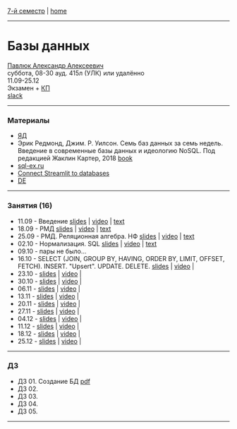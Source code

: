 [7-й семестр](../2021_2022_7_sem.md) | [home](../README.md)
____________________________________
# Базы данных
[Павлюк Александр Алексеевич](https://www.linkedin.com/in/alexander-pavlyuk-a1695664/) \
суббота, 08-30 ауд. 415л (УЛК) или удалённо\
11.09-25.12 \
Экзамен + [КП](db_cp.md) \
[slack](https://app.slack.com/client/TTSV91XT9/C02E7FG9604)
____________________________________
### Материалы

* [ЯД](https://disk.yandex.ru/d/oOuH2kERvVcuNw)
* Эрик Редмонд, Джим. Р. Уилсон. Семь баз данных за семь недель. Введение в современные базы данных и идеологию NoSQL. Под редакцией Жаклин Картер, 2018 [book](https://drive.google.com/file/d/113eNwyWw8hS1T7QuDPxAGWTcIx6DiBNA/view?usp=sharing)
* [sql-ex.ru](http://sql-ex.ru)
* [Connect Streamlit to databases](https://docs.streamlit.io/en/latest/tutorial/databases.html)
* [DE](https://drive.google.com/file/d/1KYzChzis0ZhAiShl2hlnmCV3H-Kuu_mn/view?usp=sharing)
____________________________________
### Занятия (16)

* 11.09 - Введение [slides]() | [video](https://disk.yandex.ru/i/dgR_4nPFt4ORvQ) | [text](https://docs.google.com/document/d/1l9pf9AYoadHAU-m3ltP02Hnj4B-qSGDZ/edit?usp=sharing&ouid=104125706664287786699&rtpof=true&sd=true)
* 18.09 - РМД [slides]() | [video](https://disk.yandex.ru/d/oOuH2kERvVcuNw/02%20-%20%D0%A0%D0%9C%D0%94.mp4) | [text](https://docs.google.com/document/d/1l9pf9AYoadHAU-m3ltP02Hnj4B-qSGDZ/edit?usp=sharing&ouid=104125706664287786699&rtpof=true&sd=true)
* 25.09 - РМД. Реляционная алгебра. НФ [slides]() | [video](https://disk.yandex.ru/d/oOuH2kERvVcuNw/03%20-%20%D0%A0%D0%9C%D0%94.mp4) |  [text](https://docs.google.com/document/d/1_rxWTTrr6TsyncvnZz5VrVTjw2tBDa2G/edit?usp=drivesdk&ouid=104125706664287786699&rtpof=true&sd=true)
* 02.10 - Нормализация. SQL [slides]() | [video](https://disk.yandex.ru/d/oOuH2kERvVcuNw/04%20-%20%D0%9D%D0%BE%D1%80%D0%BC%D0%B0%D0%BB%D0%B8%D0%B7%D0%B0%D1%86%D0%B8%D1%8F.mp4) | [text](https://docs.google.com/document/d/1bXAmTEm5m_LXgjwWFU_JDJ7UINGGVsxd/edit?usp=sharing&ouid=104125706664287786699&rtpof=true&sd=true)
* 09.10 - пары не было...
* 16.10 - SELECT (JOIN, GROUP BY, HAVING, ORDER BY, LIMIT, OFFSET, FETCH). INSERT. "Upsert". UPDATE. DELETE. [slides]() | [video]() | []()
* 23.10 -  [slides]() | [video]() | []()
* 30.10 -  [slides]() | [video]() | []()
* 06.11 -  [slides]() | [video]() | []()
* 13.11 -  [slides]() | [video]() | []()
* 20.11 -  [slides]() | [video]() | []()
* 27.11 -  [slides]() | [video]() | []()
* 04.12 -  [slides]() | [video]() | []()
* 11.12 -  [slides]() | [video]() | []()
* 18.12 -  [slides]() | [video]() | []()
* 25.12 -  [slides]() | [video]() | []()
____________________________________
### ДЗ

* ДЗ 01. Создание БД [pdf](https://drive.google.com/file/d/1h0V6i-VhOpGULL2OAT7Bf1A0e18vFPzg/view?usp=sharing)
* ДЗ 02. []()
* ДЗ 03. []()
* ДЗ 04. []()
* ДЗ 05. []()

____________________________________
